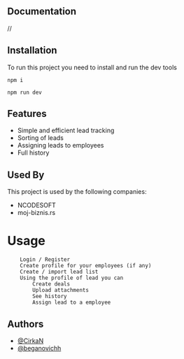 
## Documentation

//


## Installation

To run this project you need to  install and run the dev tools

`npm i`

`npm run dev`


## Features

- Simple and efficient lead tracking
- Sorting of leads
- Assigning leads to employees
- Full history 


## Used By

This project is used by the following companies:

- NCODESOFT
- moj-biznis.rs


# Usage

        Login / Register
        Create profile for your employees (if any)
        Create / import lead list
        Using the profile of lead you can 
            Create deals
            Upload attachments
            See history
            Assign lead to a employee




## Authors

- [@CirkaN](https://www.github.com/CirkaN)
- [@beganovichh](https://www.github.com/beganovichh)

